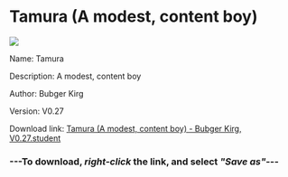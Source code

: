 # Tamura (A modest, content boy)

<img src = "https://raw.githubusercontent.com/Arbiter1223/Koukou-Gurashi-Custom-Students/master/Students/Files/Tamura%20(A%20modest%2C%20content%20boy).png">

Name: Tamura

Description: A modest, content boy

Author: Bubger Kirg

Version: V0.27

Download link: <a href="https://raw.githubusercontent.com/Arbiter1223/Koukou-Gurashi-Custom-Students/master/Students/Files/Tamura%20(A%20modest%2C%20content%20boy)%20-%20Bubger%20Kirg%2C%20V0.27.student">Tamura (A modest, content boy) - Bubger Kirg, V0.27.student</a>

### ---**To download, _right-click_ the link, and select _"Save as"_**---

